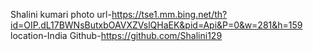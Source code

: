 Shalini kumari
photo url-https://tse1.mm.bing.net/th?id=OIP.dL17BWNsButxbOAVXZVslQHaEK&pid=Api&P=0&w=281&h=159
location-India
Github-https://github.com/Shalini129
